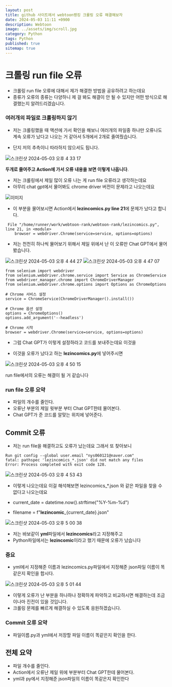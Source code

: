 ```yaml
---
layout: post
title: github 사이트에서 webtoon랭킹 크롤링 오류 해결해보자
date: 2024-05-03 11:11 +0900
description: Webtoon
image: ../assets/img/scroll.jpg
category: Python
tags: Python
published: true
sitemap: true
---
```


# 크롤링 run file 오류

- 크롤링 run file 오류에 대해서 제가 해결한 방법을 공유하려고 하는데요
- 종류가 오류의 종류는 다양하니 제 걸 봐도 해결이 안 될 수 있지만 어떤 방식으로 해결했는지 알려드리겠습니다.

### 여러개의 파일로 크롤링하지 않기

- 저는 크롤링했을 때 액션에 가서 확인을 해보니 여러개의 파일중 하나만 오류나도 계속 오류가 났다고 나오는 거 같아서 5개에서 2개로 줄여줬습니다.

- 단지 저의 추측이니 따라하지 않으셔도 됩니다.

![스크린샷 2024-05-03 오후 4 33 17](https://github.com/skadbstj12/class2024/assets/163810643/c5856b17-a9de-4d0c-a13e-268c003de985)

**두개로 줄여주고 Action에 가서 오류 내용을 보면 이렇게 나옵니다**.

- 저는 크롤링에서 제일 많이 오류 나는 게 run file 오류라고 생각하는데요
- 아무리 chat gpt에서 물어봐도 chrome driver 버전이 문제라고 나오는데요

![이미지](https://github.com/skadbstj12/class2024/assets/163810643/77f0c18f-9569-40ef-b6dd-afda8c3c2d95)


- 이 부분을 물어보시면 Action에서 **lezincomics.py line 21**에 문제가 났다고 합니다.
````
 File "/home/runner/work/webtoon-rank/webtoon-rank/lezincomics.py", line 21, in <module>
    browser = webdriver.Chrome(service=service, options=options)
````

- 저는 천천히 하나씩 물어보기 위해서 제일 위에서 난 이 오류만 Chat GPT에서 물어봤습니다.

![스크린샷 2024-05-03 오후 4 44 27](https://github.com/skadbstj12/class2024/assets/163810643/c339b396-c99b-4fe8-ae69-f6ae48c44758)
![스크린샷 2024-05-03 오후 4 47 07](https://github.com/skadbstj12/class2024/assets/163810643/0805a3fd-79cb-470a-92e0-02171fcc5133)

````
from selenium import webdriver
from selenium.webdriver.chrome.service import Service as ChromeService
from webdriver_manager.chrome import ChromeDriverManager
from selenium.webdriver.chrome.options import Options as ChromeOptions

# Chrome 서비스 설정
service = ChromeService(ChromeDriverManager().install())

# Chrome 옵션 설정
options = ChromeOptions()
options.add_argument('--headless')

# Chrome 시작
browser = webdriver.Chrome(service=service, options=options)
````

- 그럼 Chat GPT가 이렇게 설정하라고 코드를 보내주는데요 이것을

- 이것을 오류가 났다고 하는 **lezincomics.py**에 넣어주시면

![스크린샷 2024-05-03 오후 4 50 15](https://github.com/skadbstj12/class2024/assets/163810643/b39e5944-46f4-4581-a693-3b7d00421fec)

run file에서의 오류는 해결이 될 거 같습니다

### run file 오류 요약

- 파일의 개수를 줄인다.
- 오류난 부분의 제일 윗부분 부터 Chat GPT한테 물어본다.
- Chat GPT가 준 코드를 알맞는 위치에 넣어준다.


## Commit 오류

- 저는 run file을 해결하고도 오류가 났는데요 그래서 또 찾아보니

````
Run git config --global user.email "nys060121@naver.com"
fatal: pathspec 'lezincomics_*.json' did not match any files
Error: Process completed with exit code 128.
````

![스크린샷 2024-05-03 오후 4 53 43](https://github.com/skadbstj12/class2024/assets/163810643/134915c6-9be1-4935-851d-3d72ca6c9aeb)

- 이렇게 나오는데요 이걸 해석해보면 lezincomics_*.json 와 같은 파일을 찾을 수 없다고 나오는데요

- current_date = datetime.now().strftime("%Y-%m-%d")
- filename = f"**lezincomic**_{current_date}.json"


![스크린샷 2024-05-03 오후 5 00 38](https://github.com/skadbstj12/class2024/assets/163810643/622ba598-e1a7-4a19-8884-020697170269)

- 저는 바보같이 **yml**파일에서 **lezincomics**라고 지정해주고
- Python파일에서는 **lezincomic**이라고 했기 때문에 오류가 났습니다


### 중요
- yml에서 지정해준 이름과 lezincomics.py파일에서 지정해준 json파일 이름이 똑같은지 확인을 합시다.

![스크린샷 2024-05-03 오후 5 01 44](https://github.com/skadbstj12/class2024/assets/163810643/eb29eb10-28cc-4828-9083-d1605742d4d3)

- 이렇게 오류가 난 부분을 하나하나 정확하게 파악하고 비교하시면 해결하는데 조금이나마 진전이 있을 것입니다.
- 크롤링 문제를 빠르게 해결하실 수 있도록 응원하겠습니다.


### Commit 오류 요약

- 파일이름.py과 yml에서 저장할 파일 이름이 똑같은지 확인을 한다.

## 전체 요약
- 파일 개수를 줄인다.
- Action에서 오류난 제일 위에 부분부터 Chat GPT한테 물어본다.
- yml과 py에서 지정해준 json파일의 이름이 똑같은지 확인한다  




